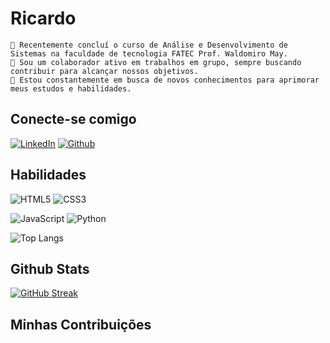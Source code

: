# Ricardo
    🔭 Recentemente concluí o curso de Análise e Desenvolvimento de Sistemas na faculdade de tecnologia FATEC Prof. Waldomiro May.
    👯 Sou um colaborador ativo em trabalhos em grupo, sempre buscando contribuir para alcançar nossos objetivos.
    🌱 Estou constantemente em busca de novos conhecimentos para aprimorar meus estudos e habilidades.
## Conecte-se comigo
[![LinkedIn](https://img.shields.io/badge/LinkedIn-000?style=for-the-badge&logo=linkedin&logoColor=0E76A8)](https://www.linkedin.com/in/ricardo-ferreira-de-carvalho-533180120/)
[![Github](https://img.shields.io/badge/github-000?style=for-the-badge&logo=Github&logoColor=0E76A8)](https://github.com/xXRicardoX)





## Habilidades
![HTML5](https://img.shields.io/badge/HTML5-000?style=for-the-badge&logo=html5)
![CSS3](https://img.shields.io/badge/CSS3-000?style=for-the-badge&logo=css3&logoColor=264CE4)

![JavaScript](https://img.shields.io/badge/JavaScript-000?style=for-the-badge&logo=javascript)
![Python](https://img.shields.io/badge/Python-000?style=for-the-badge&logo=python)




![Top Langs](https://github-readme-stats-git-masterrstaa-rickstaa.vercel.app/api/top-langs/?username=xXRicardoX&layout=compact&bg_color=000&border_color=30A3DC&title_color=E94D5F&text_color=FFF)

## Github Stats
[![GitHub Streak](https://streak-stats.demolab.com?user=xXRicardox&theme=shades-of-purple&locale=pt_BR&date_format=j%2Fn%5B%2FY%5D&card_width=496)](https://git.io/streak-stats)

## Minhas Contribuições
